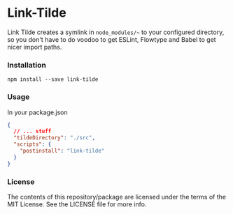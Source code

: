 # Link-Tilde

Link Tilde creates a symlink in `node_modules/~` to your configured directory, so you don't have to do voodoo to get ESLint, Flowtype and Babel to get nicer import paths.

### Installation

```
npm install --save link-tilde
```

### Usage

In your package.json

```json
{
  // ... stuff
  "tildeDirectory": "./src",
  "scripts": {
    "postinstall": "link-tilde"
  }
}
```

### License

The contents of this repository/package are licensed under the terms of the MIT License. See the LICENSE file for more info.
